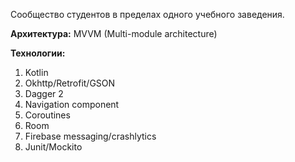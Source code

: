 Сообщество студентов в пределах одного учебного заведения.

<b>Архитектура:</b> MVVM (Multi-module architecture)

<b>Технологии:</b>
1. Kotlin
2. Okhttp/Retrofit/GSON
3. Dagger 2
4. Navigation component
5. Coroutines
6. Room
7. Firebase messaging/crashlytics
8. Junit/Mockito
